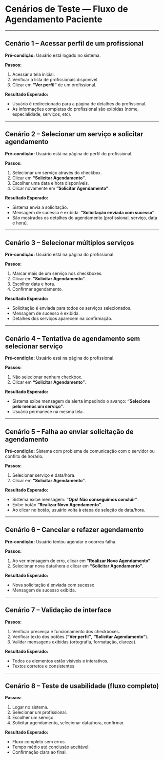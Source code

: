 # Cenários de Teste — Fluxo de Agendamento Paciente

---

## Cenário 1 – Acessar perfil de um profissional

**Pré-condição:** Usuário está logado no sistema.

**Passos:**
1. Acessar a tela inicial.  
2. Verificar a lista de profissionais disponível.  
3. Clicar em **“Ver perfil”** de um profissional.  

**Resultado Esperado:**
- Usuário é redirecionado para a página de detalhes do profissional.  
- As informações completas do profissional são exibidas (nome, especialidade, serviços, etc).  

---

## Cenário 2 – Selecionar um serviço e solicitar agendamento

**Pré-condição:** Usuário está na página de perfil do profissional.

**Passos:**
1. Selecionar um serviço através do checkbox.  
2. Clicar em **“Solicitar Agendamento”**.  
3. Escolher uma data e hora disponíveis.  
4. Clicar novamente em **“Solicitar Agendamento”**.  

**Resultado Esperado:**
- Sistema envia a solicitação.  
- Mensagem de sucesso é exibida: **“Solicitação enviada com sucesso”**.  
- São mostrados os detalhes do agendamento (profissional, serviço, data e hora).  

---

## Cenário 3 – Selecionar múltiplos serviços

**Pré-condição:** Usuário está na página do profissional.

**Passos:**
1. Marcar mais de um serviço nos checkboxes.  
2. Clicar em **“Solicitar Agendamento”**.  
3. Escolher data e hora.  
4. Confirmar agendamento.  

**Resultado Esperado:**
- Solicitação é enviada para todos os serviços selecionados.  
- Mensagem de sucesso é exibida.  
- Detalhes dos serviços aparecem na confirmação.  

---

## Cenário 4 – Tentativa de agendamento sem selecionar serviço

**Pré-condição:** Usuário está na página do profissional.

**Passos:**
1. Não selecionar nenhum checkbox.  
2. Clicar em **“Solicitar Agendamento”**.  

**Resultado Esperado:**
- Sistema exibe mensagem de alerta impedindo o avanço: **“Selecione pelo menos um serviço”**.  
- Usuário permanece na mesma tela.  

---

## Cenário 5 – Falha ao enviar solicitação de agendamento

**Pré-condição:** Sistema com problema de comunicação com o servidor ou conflito de horário.

**Passos:**
1. Selecionar serviço e data/hora.  
2. Clicar em **“Solicitar Agendamento”**.  

**Resultado Esperado:**
- Sistema exibe mensagem: **“Ops! Não conseguimos concluir”**.  
- Exibe botão **“Realizar Novo Agendamento”**.  
- Ao clicar no botão, usuário volta à etapa de seleção de data/hora.  

---

## Cenário 6 – Cancelar e refazer agendamento

**Pré-condição:** Usuário tentou agendar e ocorreu falha.

**Passos:**
1. Ao ver mensagem de erro, clicar em **“Realizar Novo Agendamento”**.  
2. Selecionar nova data/hora e clicar em **“Solicitar Agendamento”**.  

**Resultado Esperado:**
- Nova solicitação é enviada com sucesso.  
- Mensagem de sucesso exibida.  

---

## Cenário 7 – Validação de interface

**Passos:**
1. Verificar presença e funcionamento dos checkboxes.  
2. Verificar texto dos botões (**“Ver perfil”**, **“Solicitar Agendamento”**).  
3. Validar mensagens exibidas (ortografia, formatação, clareza).  

**Resultado Esperado:**
- Todos os elementos estão visíveis e interativos.  
- Textos corretos e consistentes.  

---

## Cenário 8 – Teste de usabilidade (fluxo completo)

**Passos:**
1. Logar no sistema.  
2. Selecionar um profissional.  
3. Escolher um serviço.  
4. Solicitar agendamento, selecionar data/hora, confirmar.  

**Resultado Esperado:**
- Fluxo completo sem erros.  
- Tempo médio até conclusão aceitável.  
- Confirmação clara ao final.  
